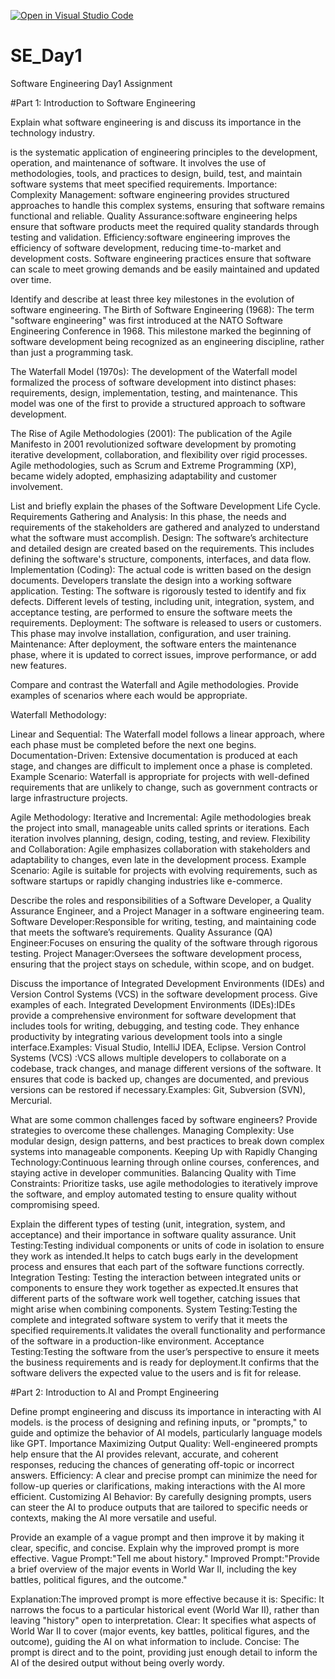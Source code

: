 [![Open in Visual Studio Code](https://classroom.github.com/assets/open-in-vscode-2e0aaae1b6195c2367325f4f02e2d04e9abb55f0b24a779b69b11b9e10269abc.svg)](https://classroom.github.com/online_ide?assignment_repo_id=15564930&assignment_repo_type=AssignmentRepo)
# SE_Day1
Software Engineering Day1 Assignment

#Part 1: Introduction to Software Engineering

Explain what software engineering is and discuss its importance in the technology industry.

  is the systematic application of engineering principles to the development, operation, and maintenance of software. It involves the use of methodologies, tools, and practices to design, build, test, and           maintain software systems that meet specified requirements. 
 Importance: 
    Complexity Management: software engineering provides structured approaches to handle this complex systems, ensuring that software remains functional and            reliable.
    Quality Assurance:software engineering helps ensure that software products meet the required quality standards through testing and validation.
    Efficiency:software engineering improves the efficiency of software development, reducing time-to-market and development costs.
    Software engineering practices ensure that software can scale to meet growing demands and be easily maintained and updated over time.

Identify and describe at least three key milestones in the evolution of software engineering.
  The Birth of Software Engineering (1968): The term "software engineering" was first introduced at the NATO Software Engineering Conference in 1968. This milestone marked the beginning of software development      being recognized as an engineering discipline, rather than just a programming task.

  The Waterfall Model (1970s): The development of the Waterfall model formalized the process of software development into distinct phases: requirements, design, implementation, testing, and maintenance. This        model was one of the first to provide a structured approach to software development.

  The Rise of Agile Methodologies (2001): The publication of the Agile Manifesto in 2001 revolutionized software development by promoting iterative development, collaboration, and flexibility over rigid             processes. Agile methodologies, such as Scrum and Extreme Programming (XP), became widely adopted, emphasizing adaptability and customer involvement.

List and briefly explain the phases of the Software Development Life Cycle.
  Requirements Gathering and Analysis: In this phase, the needs and requirements of the stakeholders are gathered and analyzed to understand what the software must accomplish.
  Design: The software’s architecture and detailed design are created based on the requirements. This includes defining the software's structure, components, interfaces, and data flow.
  Implementation (Coding): The actual code is written based on the design documents. Developers translate the design into a working software application.
  Testing: The software is rigorously tested to identify and fix defects. Different levels of testing, including unit, integration, system, and acceptance testing, are performed to ensure the software meets the     requirements.
  Deployment: The software is released to users or customers. This phase may involve installation, configuration, and user training.
  Maintenance: After deployment, the software enters the maintenance phase, where it is updated to correct issues, improve performance, or add new features.

Compare and contrast the Waterfall and Agile methodologies. Provide examples of scenarios where each would be appropriate.

  Waterfall Methodology:

  Linear and Sequential: The Waterfall model follows a linear approach, where each phase must be completed before the next one begins.
  Documentation-Driven: Extensive documentation is produced at each stage, and changes are difficult to implement once a phase is completed.
  Example Scenario: Waterfall is appropriate for projects with well-defined requirements that are unlikely to change, such as government contracts or large infrastructure projects.
  
  Agile Methodology:
  Iterative and Incremental: Agile methodologies break the project into small, manageable units called sprints or iterations. Each iteration involves planning, design, coding, testing, and review.
  Flexibility and Collaboration: Agile emphasizes collaboration with stakeholders and adaptability to changes, even late in the development process.
  Example Scenario: Agile is suitable for projects with evolving requirements, such as software startups or rapidly changing industries like e-commerce.

Describe the roles and responsibilities of a Software Developer, a Quality Assurance Engineer, and a Project Manager in a software engineering team.
  Software Developer:Responsible for writing, testing, and maintaining code that meets the software’s requirements.
  Quality Assurance (QA) Engineer:Focuses on ensuring the quality of the software through rigorous testing.
  Project Manager:Oversees the software development process, ensuring that the project stays on schedule, within scope, and on budget.

Discuss the importance of Integrated Development Environments (IDEs) and Version Control Systems (VCS) in the software development process. Give examples of each.
  Integrated Development Environments (IDEs):IDEs provide a comprehensive environment for software development that includes tools for writing, debugging, and testing code. They enhance productivity by              integrating various development tools into a single interface.Examples: Visual Studio, IntelliJ IDEA, Eclipse.
  Version Control Systems (VCS) :VCS allows multiple developers to collaborate on a codebase, track changes, and manage different versions of the software. It ensures that code is backed up, changes are             documented, and previous versions can be restored if necessary.Examples: Git, Subversion (SVN), Mercurial.

What are some common challenges faced by software engineers? Provide strategies to overcome these challenges.
  Managing Complexity: Use modular design, design patterns, and best practices to break down complex systems into manageable components.
  Keeping Up with Rapidly Changing Technology:Continuous learning through online courses, conferences, and staying active in developer communities.
  Balancing Quality with Time Constraints: Prioritize tasks, use agile methodologies to iteratively improve the software, and employ automated testing to ensure quality without compromising speed.

Explain the different types of testing (unit, integration, system, and acceptance) and their importance in software quality assurance.
  Unit Testing:Testing individual components or units of code in isolation to ensure they work as intended.It helps to catch bugs early in the development process and ensures that each part of the software          functions correctly.
  Integration Testing: Testing the interaction between integrated units or components to ensure they work together as expected.It ensures that different parts of the software work well together, catching issues     that might arise when combining components.
  System Testing:Testing the complete and integrated software system to verify that it meets the specified requirements.It validates the overall functionality and performance of the software in a production-like    environment.
  Acceptance Testing:Testing the software from the user’s perspective to ensure it meets the business requirements and is ready for deployment.It confirms that the software delivers the expected value to the        users and is fit for release.

#Part 2: Introduction to AI and Prompt Engineering

Define prompt engineering and discuss its importance in interacting with AI models.
   is the process of designing and refining inputs, or "prompts," to guide and optimize the behavior of AI models, particularly language models like GPT.
  Importance
  Maximizing Output Quality: Well-engineered prompts help ensure that the AI provides relevant, accurate, and coherent responses, reducing the chances of generating off-topic or incorrect answers.
  Efficiency: A clear and precise prompt can minimize the need for follow-up queries or clarifications, making interactions with the AI more efficient.
  Customizing AI Behavior: By carefully designing prompts, users can steer the AI to produce outputs that are tailored to specific needs or contexts, making the AI more versatile and useful.

Provide an example of a vague prompt and then improve it by making it clear, specific, and concise. Explain why the improved prompt is more effective.
Vague Prompt:"Tell me about history."
Improved Prompt:"Provide a brief overview of the major events in World War II, including the key battles, political figures, and the outcome."

Explanation:The improved prompt is more effective because it is:
Specific: It narrows the focus to a particular historical event (World War II), rather than leaving "history" open to interpretation.
Clear: It specifies what aspects of World War II to cover (major events, key battles, political figures, and the outcome), guiding the AI on what information to include.
Concise: The prompt is direct and to the point, providing just enough detail to inform the AI of the desired output without being overly wordy.

